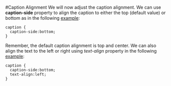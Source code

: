 
#Caption Alignment
We will now adjust the caption alignment. We can use **caption-side** property to align the
caption to either the top (default value) or bottom as in the following <a href="archives/Class Htmls/example3.htm" target="_blank">example</a>:

~~~
caption {
  caption-side:bottom;
}
~~~

Remember, the default caption alignment is top and center. We can also align the text to the left or right using *text-align* property 
in the following <a href="archives/Class Htmls/example4.htm" target="_blank">example</a>:
~~~
caption {
  caption-side:bottom;
  text-align:left;
}
~~~

